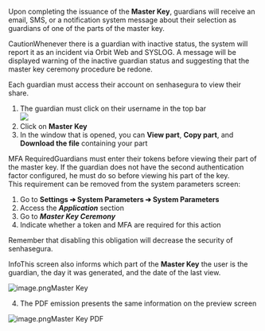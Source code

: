 Upon completing the issuance of the **Master Key**, guardians will receive an email, SMS, or a notification system message about their selection as guardians of one of the parts of the master key.

CautionWhenever there is a guardian with inactive status, the system will report it as an incident via Orbit Web and SYSLOG. A message will be displayed warning of the inactive guardian status and suggesting that the master key ceremony procedure be redone.

Each guardian must access their account on senhasegura to view their share.

1. The guardian must click on their username in the top bar  
![](https://cdn.document360.io/5a1d58df-64ce-42a2-8b23-688477d32f33/Images/Documentation/image-1665674234710.png)
2. Click on **Master Key**
3. In the window that is opened, you can **View part**, **Copy part**, and **Download the file** containing your part

MFA RequiredGuardians must enter their tokens before viewing their part of the master key. If the guardian does not have the second authentication factor configured, he must do so before viewing his part of the key.  
This requirement can be removed from the system parameters screen:

1. Go to **Settings ➔ System Parameters ➔ System Parameters**
2. Access the ***Application*** section
3. Go to ***Master Key Ceremony***
4. Indicate whether a token and MFA are required for this action

Remember that disabling this obligation will decrease the security of senhasegura.

InfoThis screen also informs which part of the **Master Key** the user is the guardian, the day it was generated, and the date of the last view.

  


![image.png](https://cdn.document360.io/5a1d58df-64ce-42a2-8b23-688477d32f33/Images/Documentation/image%28263%29.png)Master Key 

  


4. The PDF emission presents the same information on the preview screen

  


![image.png](https://cdn.document360.io/5a1d58df-64ce-42a2-8b23-688477d32f33/Images/Documentation/image%28265%29.png)Master Key PDF 

  


